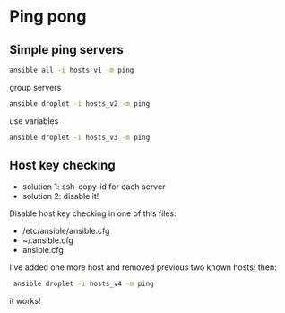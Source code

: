 # Ping pong

## Simple ping servers
```bash
ansible all -i hosts_v1 -m ping
```

group servers
```bash
ansible droplet -i hosts_v2 -m ping
```

use variables
```bash
ansible droplet -i hosts_v3 -m ping
```

## Host key checking
- solution 1: ssh-copy-id for each server
- solution 2: disable it!

Disable host key checking in one of this files:
- /etc/ansible/ansible.cfg
- ~/.ansible.cfg
- ansible.cfg

I've added one more host and removed previous two known hosts! then:
```bash
 ansible droplet -i hosts_v4 -m ping
```

it works!

